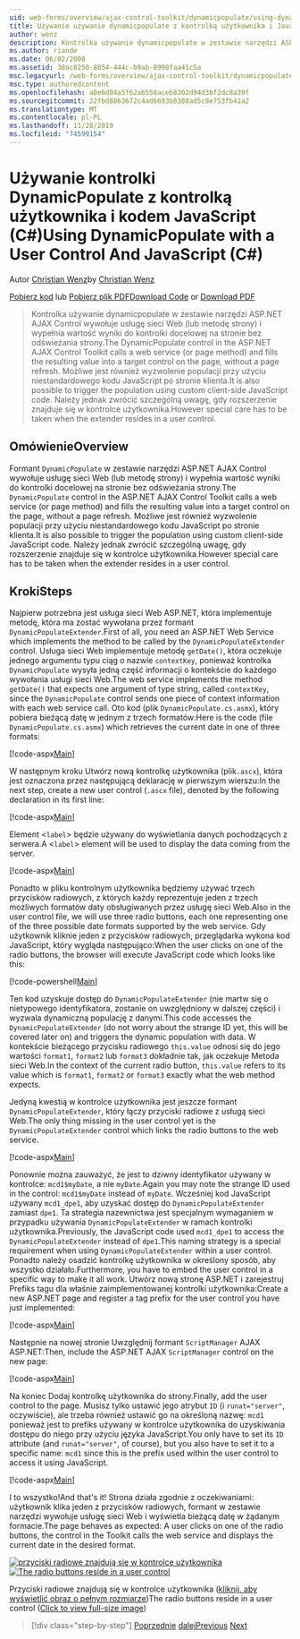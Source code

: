 ```yaml
---
uid: web-forms/overview/ajax-control-toolkit/dynamicpopulate/using-dynamicpopulate-with-a-user-control-and-javascript-cs
title: Używanie używanie dynamicpopulate z kontrolką użytkownika i JavaScript (C#) | Microsoft Docs
author: wenz
description: Kontrolka używanie dynamicpopulate w zestawie narzędzi ASP.NET AJAX Control wywołuje usługę sieci Web (lub metodę strony) i wypełnia wartość wyniki do kontrolki docelowej na t...
ms.author: riande
ms.date: 06/02/2008
ms.assetid: 38ac8250-8854-444c-b9ab-8998faa41c5a
msc.legacyurl: /web-forms/overview/ajax-control-toolkit/dynamicpopulate/using-dynamicpopulate-with-a-user-control-and-javascript-cs
msc.type: authoredcontent
ms.openlocfilehash: a0e6d04a5f62ab558aceb8302d94d3bf2dc8a39f
ms.sourcegitcommit: 22fbd8863672c4ad6693b8388ad5c8e753fb41a2
ms.translationtype: MT
ms.contentlocale: pl-PL
ms.lasthandoff: 11/28/2019
ms.locfileid: "74599154"
---
```

# <a name="using-dynamicpopulate-with-a-user-control-and-javascript-c"></a><span data-ttu-id="4a283-103">Używanie kontrolki DynamicPopulate z kontrolką użytkownika i kodem JavaScript (C#)</span><span class="sxs-lookup"><span data-stu-id="4a283-103">Using DynamicPopulate with a User Control And JavaScript (C#)</span></span>

<span data-ttu-id="4a283-104">Autor [Christian Wenz](https://github.com/wenz)</span><span class="sxs-lookup"><span data-stu-id="4a283-104">by [Christian Wenz](https://github.com/wenz)</span></span>

<span data-ttu-id="4a283-105">[Pobierz kod](https://download.microsoft.com/download/d/8/f/d8f2f6f9-1b7c-46ad-9252-e1fc81bdea3e/dynamicpopulate2.cs.zip) lub [Pobierz plik PDF](https://download.microsoft.com/download/b/6/a/b6ae89ee-df69-4c87-9bfb-ad1eb2b23373/dynamicpopulate2CS.pdf)</span><span class="sxs-lookup"><span data-stu-id="4a283-105">[Download Code](https://download.microsoft.com/download/d/8/f/d8f2f6f9-1b7c-46ad-9252-e1fc81bdea3e/dynamicpopulate2.cs.zip) or [Download PDF](https://download.microsoft.com/download/b/6/a/b6ae89ee-df69-4c87-9bfb-ad1eb2b23373/dynamicpopulate2CS.pdf)</span></span>

> <span data-ttu-id="4a283-106">Kontrolka używanie dynamicpopulate w zestawie narzędzi ASP.NET AJAX Control wywołuje usługę sieci Web (lub metodę strony) i wypełnia wartość wyniki do kontrolki docelowej na stronie bez odświeżania strony.</span><span class="sxs-lookup"><span data-stu-id="4a283-106">The DynamicPopulate control in the ASP.NET AJAX Control Toolkit calls a web service (or page method) and fills the resulting value into a target control on the page, without a page refresh.</span></span> <span data-ttu-id="4a283-107">Możliwe jest również wyzwolenie populacji przy użyciu niestandardowego kodu JavaScript po stronie klienta.</span><span class="sxs-lookup"><span data-stu-id="4a283-107">It is also possible to trigger the population using custom client-side JavaScript code.</span></span> <span data-ttu-id="4a283-108">Należy jednak zwrócić szczególną uwagę, gdy rozszerzenie znajduje się w kontrolce użytkownika.</span><span class="sxs-lookup"><span data-stu-id="4a283-108">However special care has to be taken when the extender resides in a user control.</span></span>

## <a name="overview"></a><span data-ttu-id="4a283-109">Omówienie</span><span class="sxs-lookup"><span data-stu-id="4a283-109">Overview</span></span>

<span data-ttu-id="4a283-110">Formant `DynamicPopulate` w zestawie narzędzi ASP.NET AJAX Control wywołuje usługę sieci Web (lub metodę strony) i wypełnia wartość wyniki do kontrolki docelowej na stronie bez odświeżania strony.</span><span class="sxs-lookup"><span data-stu-id="4a283-110">The `DynamicPopulate` control in the ASP.NET AJAX Control Toolkit calls a web service (or page method) and fills the resulting value into a target control on the page, without a page refresh.</span></span> <span data-ttu-id="4a283-111">Możliwe jest również wyzwolenie populacji przy użyciu niestandardowego kodu JavaScript po stronie klienta.</span><span class="sxs-lookup"><span data-stu-id="4a283-111">It is also possible to trigger the population using custom client-side JavaScript code.</span></span> <span data-ttu-id="4a283-112">Należy jednak zwrócić szczególną uwagę, gdy rozszerzenie znajduje się w kontrolce użytkownika.</span><span class="sxs-lookup"><span data-stu-id="4a283-112">However special care has to be taken when the extender resides in a user control.</span></span>

## <a name="steps"></a><span data-ttu-id="4a283-113">Kroki</span><span class="sxs-lookup"><span data-stu-id="4a283-113">Steps</span></span>

<span data-ttu-id="4a283-114">Najpierw potrzebna jest usługa sieci Web ASP.NET, która implementuje metodę, która ma zostać wywołana przez formant `DynamicPopulateExtender`.</span><span class="sxs-lookup"><span data-stu-id="4a283-114">First of all, you need an ASP.NET Web Service which implements the method to be called by the `DynamicPopulateExtender` control.</span></span> <span data-ttu-id="4a283-115">Usługa sieci Web implementuje metodę `getDate()`, która oczekuje jednego argumentu typu ciąg o nazwie `contextKey`, ponieważ kontrolka `DynamicPopulate` wysyła jedną część informacji o kontekście do każdego wywołania usługi sieci Web.</span><span class="sxs-lookup"><span data-stu-id="4a283-115">The web service implements the method `getDate()` that expects one argument of type string, called `contextKey`, since the `DynamicPopulate` control sends one piece of context information with each web service call.</span></span> <span data-ttu-id="4a283-116">Oto kod (plik `DynamicPopulate.cs.asmx`), który pobiera bieżącą datę w jednym z trzech formatów:</span><span class="sxs-lookup"><span data-stu-id="4a283-116">Here is the code (file `DynamicPopulate.cs.asmx`) which retrieves the current date in one of three formats:</span></span>

[!code-aspx[Main](using-dynamicpopulate-with-a-user-control-and-javascript-cs/samples/sample1.aspx)]

<span data-ttu-id="4a283-117">W następnym kroku Utwórz nową kontrolkę użytkownika (plik`.ascx`), która jest oznaczona przez następującą deklarację w pierwszym wierszu:</span><span class="sxs-lookup"><span data-stu-id="4a283-117">In the next step, create a new user control (`.ascx` file), denoted by the following declaration in its first line:</span></span>

[!code-aspx[Main](using-dynamicpopulate-with-a-user-control-and-javascript-cs/samples/sample2.aspx)]

<span data-ttu-id="4a283-118">Element &lt;`label`&gt; będzie używany do wyświetlania danych pochodzących z serwera.</span><span class="sxs-lookup"><span data-stu-id="4a283-118">A &lt;`label`&gt; element will be used to display the data coming from the server.</span></span>

[!code-aspx[Main](using-dynamicpopulate-with-a-user-control-and-javascript-cs/samples/sample3.aspx)]

<span data-ttu-id="4a283-119">Ponadto w pliku kontrolnym użytkownika będziemy używać trzech przycisków radiowych, z których każdy reprezentuje jeden z trzech możliwych formatów daty obsługiwanych przez usługę sieci Web.</span><span class="sxs-lookup"><span data-stu-id="4a283-119">Also in the user control file, we will use three radio buttons, each one representing one of the three possible date formats supported by the web service.</span></span> <span data-ttu-id="4a283-120">Gdy użytkownik kliknie jeden z przycisków radiowych, przeglądarka wykona kod JavaScript, który wygląda następująco:</span><span class="sxs-lookup"><span data-stu-id="4a283-120">When the user clicks on one of the radio buttons, the browser will execute JavaScript code which looks like this:</span></span>

[!code-powershell[Main](using-dynamicpopulate-with-a-user-control-and-javascript-cs/samples/sample4.ps1)]

<span data-ttu-id="4a283-121">Ten kod uzyskuje dostęp do `DynamicPopulateExtender` (nie martw się o nietypowego identyfikatora, zostanie on uwzględniony w dalszej części) i wyzwala dynamiczną populację z danymi.</span><span class="sxs-lookup"><span data-stu-id="4a283-121">This code accesses the `DynamicPopulateExtender` (do not worry about the strange ID yet, this will be covered later on) and triggers the dynamic population with data.</span></span> <span data-ttu-id="4a283-122">W kontekście bieżącego przycisku radiowego `this.value` odnosi się do jego wartości `format1`, `format2` lub `format3` dokładnie tak, jak oczekuje Metoda sieci Web.</span><span class="sxs-lookup"><span data-stu-id="4a283-122">In the context of the current radio button, `this.value` refers to its value which is `format1`, `format2` or `format3` exactly what the web method expects.</span></span>

<span data-ttu-id="4a283-123">Jedyną kwestią w kontrolce użytkownika jest jeszcze formant `DynamicPopulateExtender`, który łączy przyciski radiowe z usługą sieci Web.</span><span class="sxs-lookup"><span data-stu-id="4a283-123">The only thing missing in the user control yet is the `DynamicPopulateExtender` control which links the radio buttons to the web service.</span></span>

[!code-aspx[Main](using-dynamicpopulate-with-a-user-control-and-javascript-cs/samples/sample5.aspx)]

<span data-ttu-id="4a283-124">Ponownie można zauważyć, że jest to dziwny identyfikator używany w kontrolce: `mcd1$myDate`, a nie `myDate`.</span><span class="sxs-lookup"><span data-stu-id="4a283-124">Again you may note the strange ID used in the control: `mcd1$myDate` instead of `myDate`.</span></span> <span data-ttu-id="4a283-125">Wcześniej kod JavaScript używany `mcd1_dpe1`, aby uzyskać dostęp do `DynamicPopulateExtender` zamiast `dpe1`. Ta strategia nazewnictwa jest specjalnym wymaganiem w przypadku używania `DynamicPopulateExtender` w ramach kontrolki użytkownika.</span><span class="sxs-lookup"><span data-stu-id="4a283-125">Previously, the JavaScript code used `mcd1_dpe1` to access the `DynamicPopulateExtender` instead of `dpe1`.This naming strategy is a special requirement when using `DynamicPopulateExtender` within a user control.</span></span> <span data-ttu-id="4a283-126">Ponadto należy osadzić kontrolkę użytkownika w określony sposób, aby wszystko działało.</span><span class="sxs-lookup"><span data-stu-id="4a283-126">Furthermore, you have to embed the user control in a specific way to make it all work.</span></span> <span data-ttu-id="4a283-127">Utwórz nową stronę ASP.NET i zarejestruj Prefiks tagu dla właśnie zaimplementowanej kontrolki użytkownika:</span><span class="sxs-lookup"><span data-stu-id="4a283-127">Create a new ASP.NET page and register a tag prefix for the user control you have just implemented:</span></span>

[!code-aspx[Main](using-dynamicpopulate-with-a-user-control-and-javascript-cs/samples/sample6.aspx)]

<span data-ttu-id="4a283-128">Następnie na nowej stronie Uwzględnij formant `ScriptManager` AJAX ASP.NET:</span><span class="sxs-lookup"><span data-stu-id="4a283-128">Then, include the ASP.NET AJAX `ScriptManager` control on the new page:</span></span>

[!code-aspx[Main](using-dynamicpopulate-with-a-user-control-and-javascript-cs/samples/sample7.aspx)]

<span data-ttu-id="4a283-129">Na koniec Dodaj kontrolkę użytkownika do strony.</span><span class="sxs-lookup"><span data-stu-id="4a283-129">Finally, add the user control to the page.</span></span> <span data-ttu-id="4a283-130">Musisz tylko ustawić jego atrybut `ID` (i `runat="server"`, oczywiście), ale trzeba również ustawić go na określoną nazwę: `mcd1` ponieważ jest to prefiks używany w kontrolce użytkownika do uzyskiwania dostępu do niego przy użyciu języka JavaScript.</span><span class="sxs-lookup"><span data-stu-id="4a283-130">You only have to set its `ID` attribute (and `runat="server"`, of course), but you also have to set it to a specific name: `mcd1` since this is the prefix used within the user control to access it using JavaScript.</span></span>

[!code-aspx[Main](using-dynamicpopulate-with-a-user-control-and-javascript-cs/samples/sample8.aspx)]

<span data-ttu-id="4a283-131">I to wszystko!</span><span class="sxs-lookup"><span data-stu-id="4a283-131">And that's it!</span></span> <span data-ttu-id="4a283-132">Strona działa zgodnie z oczekiwaniami: użytkownik klika jeden z przycisków radiowych, formant w zestawie narzędzi wywołuje usługę sieci Web i wyświetla bieżącą datę w żądanym formacie.</span><span class="sxs-lookup"><span data-stu-id="4a283-132">The page behaves as expected: A user clicks on one of the radio buttons, the control in the Toolkit calls the web service and displays the current date in the desired format.</span></span>

<span data-ttu-id="4a283-133">[![przyciski radiowe znajdują się w kontrolce użytkownika](using-dynamicpopulate-with-a-user-control-and-javascript-cs/_static/image2.png)](using-dynamicpopulate-with-a-user-control-and-javascript-cs/_static/image1.png)</span><span class="sxs-lookup"><span data-stu-id="4a283-133">[![The radio buttons reside in a user control](using-dynamicpopulate-with-a-user-control-and-javascript-cs/_static/image2.png)](using-dynamicpopulate-with-a-user-control-and-javascript-cs/_static/image1.png)</span></span>

<span data-ttu-id="4a283-134">Przyciski radiowe znajdują się w kontrolce użytkownika ([kliknij, aby wyświetlić obraz o pełnym rozmiarze](using-dynamicpopulate-with-a-user-control-and-javascript-cs/_static/image3.png))</span><span class="sxs-lookup"><span data-stu-id="4a283-134">The radio buttons reside in a user control ([Click to view full-size image](using-dynamicpopulate-with-a-user-control-and-javascript-cs/_static/image3.png))</span></span>

> [!div class="step-by-step"]
> <span data-ttu-id="4a283-135">[Poprzednie](dynamically-populating-a-control-using-javascript-code-cs.md)
> [dalej](dynamically-populating-a-control-vb.md)</span><span class="sxs-lookup"><span data-stu-id="4a283-135">[Previous](dynamically-populating-a-control-using-javascript-code-cs.md)
[Next](dynamically-populating-a-control-vb.md)</span></span>
